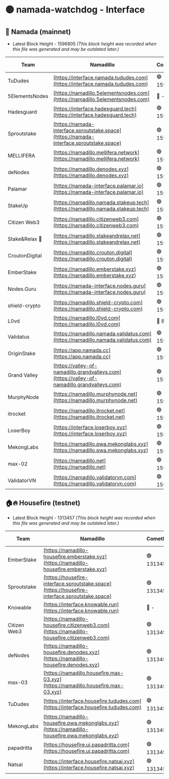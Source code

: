 # 🟡 namada-watchdog - Interface

## 🚀 Namada (mainnet)
- Latest Block Height - 1596805 *(This block height was recorded when this file was generated and may be outdated later.)*

| Team | Namadillo | CometBFT | Indexer | MASP Indexer |
|-|-|-|-|-|
| TuDudes | [https://interface.namada.tududes.com](https://interface.namada.tududes.com) | 🟢 1596793 | 🟢 1596793 | 🟢 1596792 |
| 5ElementsNodes | [https://namadillo.5elementsnodes.com](https://namadillo.5elementsnodes.com) | 🔴 - | 🔴 1594152 | 🔴 1594148 |
| Hadesguard | [https://interface.hadesguard.tech](https://interface.hadesguard.tech) | 🟢 1596794 | 🟢 1596793 | 🟢 1596793 |
| Sproutstake | [https://namada-interface.sproutstake.space](https://namada-interface.sproutstake.space) | 🟢 1596794 | 🟢 1596794 | 🟢 1596794 |
| MELLIFERA | [https://namadillo.mellifera.network](https://namadillo.mellifera.network) | 🟢 1596795 | 🟢 1596795 | 🟢 1596795 |
| deNodes | [https://namadillo.denodes.xyz](https://namadillo.denodes.xyz) | 🟢 1596796 | 🟢 1596796 | 🟢 1596796 |
| Palamar | [https://namada-interface.palamar.io](https://namada-interface.palamar.io) | 🟢 1596796 | 🔴 1511087 | 🔴 1511391 |
| StakeUp | [https://namadillo.namada.stakeup.tech](https://namadillo.namada.stakeup.tech) | 🟢 1596797 | 🟢 1596797 | 🟢 1596797 |
| Citizen Web3 | [https://namadillo.citizenweb3.com](https://namadillo.citizenweb3.com) | 🟢 1596797 | 🔴 1594142 | 🟢 1596797 |
| Stake&Relax 🦥 | [https://namadillo.stakeandrelax.net](https://namadillo.stakeandrelax.net) | 🟢 1596798 | 🟢 1596798 | 🟢 1596798 |
| CroutonDigital | [https://namadillo.crouton.digital](https://namadillo.crouton.digital) | 🟢 1596799 | 🔴 1338918 | 🟢 1596799 |
| EmberStake | [https://namadillo.emberstake.xyz](https://namadillo.emberstake.xyz) | 🟢 1596799 | 🟢 1596799 | 🟢 1596799 |
| Nodes.Guru | [https://namada-interface.nodes.guru](https://namada-interface.nodes.guru) | 🟢 1596800 | 🟢 1596800 | 🟢 1596800 |
| shield-crypto | [https://namadillo.shield-crypto.com](https://namadillo.shield-crypto.com) | 🟢 1596800 | 🟢 1596800 | 🟢 1596800 |
| L0vd | [https://namadillo.l0vd.com](https://namadillo.l0vd.com) | 🔴 894059 | 🔴 1321691 | 🔴 894059 |
| Validatus | [https://namadillo.namada.validatus.com](https://namadillo.namada.validatus.com) | 🟢 1596802 | 🔴 1338199 | 🟢 1596801 |
| OriginStake | [https://app.namada.cc](https://app.namada.cc) | 🟢 1596802 | 🟢 1596802 | 🟢 1596802 |
| Grand Valley | [https://valley-of-namadillo.grandvalleys.com](https://valley-of-namadillo.grandvalleys.com) | 🟢 1596802 | 🟢 1596802 | 🟢 1596802 |
| MurphyNode | [https://namadillo.murphynode.net](https://namadillo.murphynode.net) | 🟢 1596802 | 🟢 1596802 | 🔴 - |
| itrocket | [https://namadillo.itrocket.net](https://namadillo.itrocket.net) | 🟢 1596803 | 🟢 1596803 | 🟢 1596803 |
| LoserBoy | [https://interface.loserboy.xyz](https://interface.loserboy.xyz) | 🟢 1596803 | 🟢 1596803 | 🔴 - |
| MekongLabs | [https://namadillo.pwa.mekonglabs.xyz](https://namadillo.pwa.mekonglabs.xyz) | 🟢 1596804 | 🟢 1596804 | 🟢 1596804 |
| max-02 | [https://namadillo.net](https://namadillo.net) | 🟢 1596805 | 🟢 1596805 | 🟢 1596805 |
| ValidatorVN | [https://namadillo.validatorvn.com](https://namadillo.validatorvn.com) | 🟢 1596805 | 🟢 1596805 | 🟢 1596805 |

## 🏠🔥 Housefire (testnet)
- Latest Block Height - 1313457 *(This block height was recorded when this file was generated and may be outdated later.)*

| Team | Namadillo | CometBFT | Indexer | MASP Indexer |
|-|-|-|-|-|
| EmberStake | [https://namadillo-housefire.emberstake.xyz](https://namadillo-housefire.emberstake.xyz) | 🟢 1313452 | 🟢 1313452 | 🔴 1083022 |
| Sproutstake | [https://housefire-interface.sproutstake.space](https://housefire-interface.sproutstake.space) | 🟢 1313453 | 🟢 1313453 | 🟢 1313453 |
| Knowable | [https://interface.knowable.run](https://interface.knowable.run) | 🔴 - | 🔴 - | 🔴 - |
| Citizen Web3 | [https://namadillo-housefire.citizenweb3.com](https://namadillo-housefire.citizenweb3.com) | 🟢 1313453 | 🔴 1162824 | 🔴 - |
| deNodes | [https://namadillo-housefire.denodes.xyz](https://namadillo-housefire.denodes.xyz) | 🟢 1313455 | 🟢 1313455 | 🟢 1313455 |
| max-03 | [https://namadillo.housefire.max-03.xyz](https://namadillo.housefire.max-03.xyz) | 🟢 1313456 | 🟢 1313456 | 🟢 1313456 |
| TuDudes | [https://interface.housefire.tududes.com](https://interface.housefire.tududes.com) | 🟢 1313456 | 🟢 1313456 | 🟢 1313456 |
| MekongLabs | [https://namadillo-housefire.pwa.mekonglabs.xyz](https://namadillo-housefire.pwa.mekonglabs.xyz) | 🟢 1313456 | 🟢 1313456 | 🔴 1083022 |
| papadritta | [https://housefire.ui.papadritta.com](https://housefire.ui.papadritta.com) | 🟢 1313457 | 🟢 1313457 | 🟢 1313457 |
| Natsai | [https://interface.housefire.natsai.xyz](https://interface.housefire.natsai.xyz) | 🟢 1313457 | 🟢 1313457 | 🟢 1313457 |

